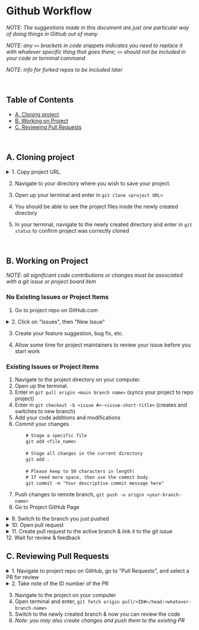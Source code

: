 # Github Workflow

_NOTE: The suggestions made in this document are just one particular way of doing things in Github out of many_

_NOTE: any `<>` brackets in code snippets indicates you need to replace it with whatever specific thing that goes there; `<>` should not be included in your code or terminal command_

_NOTE: info for forked repos to be included later_

<br>

## Table of Contents
- [A. Cloning project](#a-cloning-project)
- [B. Working on Project](#b-working-on-project)
- [C. Reviewing Pull Requests](#c-reviewing-pull-requests)

<br>

## A. Cloning project

<details>
<summary>1. Copy project URL.</summary>

![image](./assets/github-1-copy_repo_url.png)
</details>

2. Navigate to your directory where you wish to save your project.

3. Open up your terminal and enter in `git clone <project URL>`

4. You should be able to see the project files insde the newly created directory

5. In your terminal, navigate to the newly created directory and enter in `git status` to confirm project was correctly cloned

<br>

## B. Working on Project

_NOTE: all significant code contributions or changes must be associated with a git issue or project board item_

### No Existing Issues or Project Items
1. Go to project repo on GitHub.com

<details>
<summary>2. Click on "Issues", then "New Issue"</summary>

![image](./assets/github-2-create_new_issue.png)
</details>

3. Create your feature suggestion, bug fix, etc. 

4. Allow some time for project maintainers to review your issue before you start work

### Existing Issues or Project Items
1. Navigate to the project directory on your computer.
2. Open up the terminal.
3. Enter in `git pull origin <main branch name>` (syncs your project to repo project)
4. Enter in `git checkout -b <issue #>-<issue-short-title>` (creates and switches to new branch)
5. Add your code additions and modifications
6. Commit your changes
    ```
        # Stage a specific file
        git add <file_name>

        # Stage all changes in the current directory
        git add .

        # Please keep to 50 characters in length! 
        # If need more space, then use the commit body
        git commit -m "Your descriptive commit message here"
    ```
7. Push changes to remote branch, `git push -u origin <your-branch-name>`
8. Go to Project GitHub Page
<details>
<summary>9. Switch to the branch you just pushed</summary>

![image](./assets/github-3-branch.png)
</details>
<details>
<summary>10. Open pull request</summary>

![image](./assets/github-4-open_pr.png)
</details>
<details>
<summary>11. Create pull request to the active branch & link it to the git issue</summary>

![image](./assets/github-5-create_pr.png)
</details>
12. Wait for review & feedback

<br>

## C. Reviewing Pull Requests
<details>
<summary>1. Navigate to project repo on GitHub, go to "Pull Requests", and select a PR for review</summary>

![image](./assets/github-6-view_prs.png)
</details>

<details>
<summary>2. Take note of the ID number of the PR</summary>

![image](./assets/github-7-pr_id.png)
</details>

3. Navigate to the project on your computer
4. Open terminal and enter, `git fetch origin pull/<ID#>/head:<whatever-branch-name>`
5. Switch to the newly created branch & now you can review the code
6. _Note: you may also create changes and push them to the existing PR_